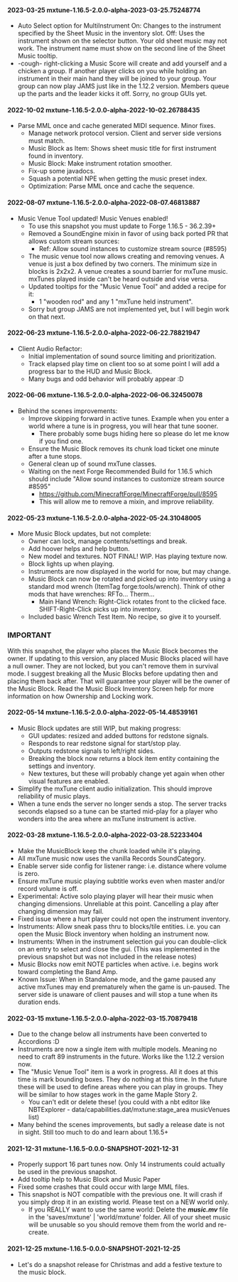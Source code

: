 #### 2023-03-25 mxtune-1.16.5-2.0.0-alpha-2023-03-25.75248774
* Auto Select option for MultiInstrument
  On: Changes to the instrument specified by the Sheet Music in the inventory slot.
  Off: Uses the instrument shown on the selector button.
  Your old sheet music may not work. The instrument name must show on the second line of the Sheet Music tooltip.
* -cough- right-clicking a Music Score will create and add yourself and a chicken a group. If another player clicks on you while holding an instrument in their main hand they will be joined to your group. Your group can now play JAMS just like in the 1.12.2 version. Members queue up the parts and the leader kicks it off.  Sorry, no group GUIs yet.

#### 2022-10-02 mxtune-1.16.5-2.0.0-alpha-2022-10-02.26788435
* Parse MML once and cache generated MIDI sequence. Minor fixes.
  * Manage network protocol version. Client and server side versions must match.
  * Music Block as Item: Shows sheet music title for first instrument found in inventory.
  * Music Block: Make instrument rotation smoother.
  * Fix-up some javadocs.
  * Squash a potential NPE when getting the music preset index.
  * Optimization: Parse MML once and cache the sequence.

#### 2022-08-07 mxtune-1.16.5-2.0.0-alpha-2022-08-07.46813887 
* Music Venue Tool updated! Music Venues enabled! 
  * To use this snapshot you must update to Forge 1.16.5 - 36.2.39+ 
  * Removed a SoundEngine mixin in favor of using back ported PR that allows custom stream sources: 
    * Ref: Allow sound instances to customize stream source (#8595) 
  * The music venue tool now allows creating and removing venues. A venue is just a box defined by two corners. The minimum size in blocks is 2x2x2. A venue creates a sound barrier for mxTune music. mxTunes played inside can't be heard outside and vise versa. 
  * Updated tooltips for the "Music Venue Tool" and added a recipe for it: 
    * 1 "wooden rod" and any 1 "mxTune held instrument". 
  * Sorry but group JAMS are not implemented yet, but I will begin work on that next. 

#### 2022-06-23 mxtune-1.16.5-2.0.0-alpha-2022-06-22.78821947 
* Client Audio Refactor:
  * Initial implementation of sound source limiting and prioritization.
  * Track elapsed play time on client too so at some point I will add a progress bar to the HUD and Music Block. 
  * Many bugs and odd behavior will probably appear :D

#### 2022-06-06 mxtune-1.16.5-2.0.0-alpha-2022-06-06.32450078  
* Behind the scenes improvements: 
  * Improve skipping forward in active tunes. Example when you enter a world where a tune is in progress, you will hear that tune sooner. 
    * There probably some bugs hiding here so please do let me know if you find one. 
  * Ensure the Music Block removes its chunk load ticket one minute after a tune stops. 
  * General clean up of sound mxTune classes. 
  * Waiting on the next Forge Recommended Build for 1.16.5 which should include "Allow sound instances to customize stream source #8595" 
    * https://github.com/MinecraftForge/MinecraftForge/pull/8595 
    * This will allow me to remove a mixin, and improve reliability. 

#### 2022-05-23 mxtune-1.16.5-2.0.0-alpha-2022-05-24.31048005 
* More Music Block updates, but not complete: 
  * Owner can lock, manage contents/settings and break. 
  * Add hoover helps and help button. 
  * New model and textures. NOT FINAL! WIP. Has playing texture now. 
  * Block lights up when playing. 
  * Instruments are now displayed in the world for now, but may change. 
  * Music Block can now be rotated and picked up into inventory using a standard mod wrench (ItemTag forge:tools/wrench). Think of other mods that have wrenches: RFTo... Therm... 
    * Main Hand Wrench: Right-Click rotates front to the clicked face. SHIFT-Right-Click picks up into inventory. 
  * Included basic Wrench Test Item. No recipe, so give it to yourself. 
### IMPORTANT 
  With this snapshot, the player who places the Music Block becomes the owner. If updating to this version, any placed Music Blocks placed will have a null owner. They are not locked, but you can't remove them in survival mode. I suggest breaking all the Music Blocks before updating then and placing them back after. That will guarantee your player will be the owner of the Music Block. Read the Music Block Inventory Screen help for more information on how Ownership and Locking work. 

#### 2022-05-14 mxtune-1.16.5-2.0.0-alpha-2022-05-14.48539161 
* Music Block updates are still WIP, but making progress: 
  * GUI updates: resized and added buttons for redstone signals. 
  * Responds to rear redstone signal for start/stop play. 
  * Outputs redstone signals to left/right sides. 
  * Breaking the block now returns a block item entity containing the settings and inventory. 
  * New textures, but these will probably change yet again when other visual features are enabled. 
* Simplify the mxTune client audio initialization. This should improve reliability of music plays. 
* When a tune ends the server no longer sends a stop. The server tracks seconds elapsed so a tune can be started mid-play for a player who wonders into the area where an mxTune instrument is active. 

#### 2022-03-28 mxtune-1.16.5-2.0.0-alpha-2022-03-28.52233404
* Make the MusicBlock keep the chunk loaded while it's playing.
* All mxTune music now uses the vanilla Records SoundCategory.
* Enable server side config for listener range: i.e. distance where volume is zero.
* Ensure mxTune music playing subtitle works even when master and/or record volume is off.
* Experimental: Active solo playing player will hear their music when changing dimensions. Unreliable at this point. Cancelling a play after changing dimension may fail.
* Fixed issue where a hurt player could not open the instrument inventory.
* Instruments: Allow sneak pass thru to blocks/tile entities. i.e. you can open the Music Block inventory when holding an instrument now.
* Instruments: When in the instrument selection gui you can double-click on an entry to select and close the gui. (This was implemented in the previous snapshot but was not included in the release notes)
* Music Blocks now emit NOTE particles when active. i.e. begins work toward completing the Band Amp.
* Known Issue: When in Standalone mode, and the game paused any active mxTunes may end prematurely when the game is un-paused. The server side is unaware of client pauses and will stop a tune when its duration ends.

#### 2022-03-15 mxtune-1.16.5-2.0.0-alpha-2022-03-15.70879418
* Due to the change below all instruments have been converted to Accordions :D
* Instruments are now a single item with multiple models. Meaning no need to craft 89 instruments in the future. Works like the 1.12.2 version now.
* The "Music Venue Tool" item is a work in progress. All it does at this time is mark bounding boxes. They do nothing at this time. In the future these will be used to define areas where you can play in groups. They will be similar to how stages work in the game Maple Story 2.
  * You can't edit or delete these! (you could with a nbt editor like NBTExplorer - <worldsave> data/capabilities.dat/mxtune:stage_area musicVenues list)
* Many behind the scenes improvements, but sadly a release date is not in sight. Still too much to do and learn about 1.16.5+

#### 2021-12-31 mxtune-1.16.5-0.0.0-SNAPSHOT-2021-12-31
* Properly support 16 part tunes now. Only 14 instruments could actually be used in the previous snapshot.
* Add tooltip help to Music Block and Music Paper
* Fixed some crashes that could occur with large MML files.
* This snapshot is NOT compatible with the previous one. It will crash if you simply drop it in an existing world. Please test on a NEW world only.
  * If you REALLY want to use the same world: Delete the **_music.mv_** file in the  'saves<world-name>/mxtune' | 'world/mxtune' folder. All of your sheet music will be unusable so you should remove them from the world and re-create.

#### 2021-12-25 mxtune-1.16.5-0.0.0-SNAPSHOT-2021-12-25
* Let's do a snapshot release for Christmas and add a festive texture to the music block.

